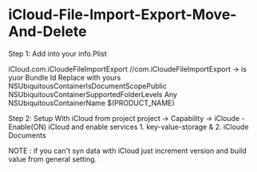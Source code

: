 # iCloud-File-Import-Export-Move-And-Delete

Step 1: Add into your info.Plist

  <dict>
	<key>iCloud.com.iCloudeFileImportExport</key> //com.iCloudeFileImportExport -> is yuor Bundle Id Replace with yours
	<dict>
		<key>NSUbiquitousContainerIsDocumentScopePublic</key>
		<true/>
		<key>NSUbiquitousContainerSupportedFolderLevels</key>
		<string>Any</string>
		<key>NSUbiquitousContainerName</key>
		<string>$(PRODUCT_NAME)</string>
	</dict>
  </dict>
  </plist>
  
  Step 2: Setup With iCloud from project
  	project -> Capability -> iCloude
	- Enable(ON) iCloud and enable services 1. key-value-storage & 2. iCloude Documents
	

NOTE : if you can't syn data with iCloud just increment version and build value from general setting.
	
